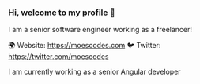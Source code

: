 ### Hi, welcome to my profile 👋

I am a senior software engineer working as a freelancer!

🌍 Website: https://moescodes.com
🐦 Twitter: https://twitter.com/moescodes

I am currently working as a senior Angular developer

